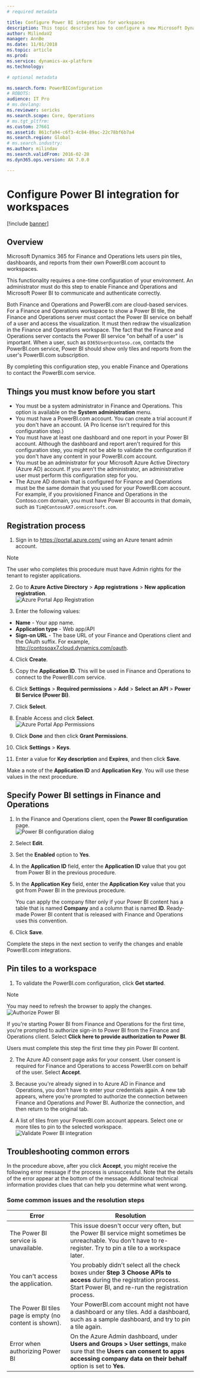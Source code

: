 ```yaml
---
# required metadata

title: Configure Power BI integration for workspaces
description: This topic describes how to configure a new Microsoft Dynamics 365 for Finance and Operations environment to support integration with PowerBI.com. This configuration enables workspaces to show the Power BI control and lets users pin visualizations to a workspace.
author: MilindaV2
manager: AnnBe
ms.date: 11/01/2018
ms.topic: article
ms.prod: 
ms.service: dynamics-ax-platform
ms.technology: 

# optional metadata

ms.search.form: PowerBIConfiguration
# ROBOTS: 
audience: IT Pro
# ms.devlang: 
ms.reviewer: sericks
ms.search.scope: Core, Operations
# ms.tgt_pltfrm: 
ms.custom: 27661
ms.assetid: 861cfa94-c6f3-4c84-89ac-22c78bf6b7a4
ms.search.region: Global
# ms.search.industry: 
ms.author: milindav
ms.search.validFrom: 2016-02-28
ms.dyn365.ops.version: AX 7.0.0

---
```


# Configure Power BI integration for workspaces

[!include [banner](../includes/banner.md)]

## Overview

Microsoft Dynamics 365 for Finance and Operations lets users pin tiles, dashboards, and reports from their own PowerBI.com account to workspaces.

This functionality requires a one-time configuration of your environment. An administrator must do this step to enable Finance and Operations and Microsoft Power BI to communicate and authenticate correctly.

Both Finance and Operations and PowerBI.com are cloud-based services. For a Finance and Operations workspace to show a Power BI tile, the Finance and Operations server must contact the Power BI service on behalf of a user and access the visualization. It must then redraw the visualization in the Finance and Operations workspace. The fact that the Finance and Operations server contacts the Power BI service "on behalf of a user" is important. When a user, such as `D365User@contoso.com`, contacts the PowerBI.com service, Power BI should show only tiles and reports from the user's PowerBI.com subscription.

By completing this configuration step, you enable Finance and Operations to contact the PowerBI.com service.

## Things you must know before you start 

- You must be a system administrator in Finance and Operations. This option is available on the **System administration** menu.
- You must have a PowerBI.com account. You can create a trial account if you don't have an account. (A Pro license isn't required for this configuration step.)
- You must have at least one dashboard and one report in your Power BI account. Although the dashboard and report aren't required for this configuration step, you might not be able to validate the configuration if you don't have any content in your PowerBI.com account.
- You must be an administrator for your Microsoft Azure Active Directory (Azure AD) account. If you aren't the administrator, an administrative user must perform this configuration step for you.
- The Azure AD domain that is configured for Finance and Operations must be the same domain that you used for your PowerBI.com account. For example, if you provisioned Finance and Operations in the Contoso.com domain, you must have Power BI accounts in that domain, such as `Tim@ContosoAX7.onmicrosoft.com`.

## Registration process 

1. Sign in to https://portal.azure.com/ using an Azure tenant admin account.<br>
> [!NOTE]
> The user who completes this procedure must have Admin rights for the tenant to register applications.

2. Go to **Azure Active Directory** > **App registrations** > **New application registration**.<br>
    ![Azure Portal App Registration](media/Azure-Portal-AppRegistration.png)

3. Enter the following values:

- **Name** - Your app name.
- **Application type** - Web app/API
- **Sign-on URL** - The base URL of your Finance and Operations client and the OAuth suffix. For example, http://contosoax7.cloud.dynamics.com/oauth.
			 
4. Click **Create**.
5. Copy the **Application ID**. This will be used in Finance and Operations to connect to the PowerBI.com service.
6. Click **Settings** > **Required permissions** > **Add** > **Select an API** > **Power BI Service (Power BI)**.
7. Click **Select**.
8. Enable Access and click **Select**.<br>
    ![Azure Portal App Permissions](media/Azure-Portal-AppPermissions.png)

9. Click **Done** and then click **Grant Permissions**.
10. Click **Settings** > **Keys**.
11. Enter a value for **Key description** and **Expires**, and then click **Save**.

Make a note of the **Application ID** and **Application Key**. You will use these values in the next procedure.

## Specify Power BI settings in Finance and Operations

1. In the Finance and Operations client, open the **Power BI configuration** page.<br>
    ![Power BI configuration dialog](./media/D365-PBI-Configuration.png)

2. Select **Edit**.
3. Set the **Enabled** option to **Yes**.
4. In the **Application ID** field, enter the **Application ID** value that you got from Power BI in the previous procedure.
5. In the **Application Key** field, enter the **Application Key** value that you got from Power BI in the previous procedure.

    You can apply the company filter only if your Power BI content has a table that is named **Company** and a column that is named **ID**. Ready-made Power BI content that is released with Finance and Operations uses this convention.

6. Click **Save**.

Complete the steps in the next section to verify the changes and enable PowerBI.com integrations.

## Pin tiles to a workspace

1. To validate the PowerBI.com configuration, click **Get started**.<br>
> [!NOTE]
> You may need to refresh the browser to apply the changes. <br>
> ![Authorize Power BI](./media/D365-PBI-GetStarted.png)

If you're starting Power BI from Finance and Operations for the first time, you're prompted to authorize sign-in to Power BI from the Finance and Operations client. Select **Click here to provide authorization to Power BI**.

Users must complete this step the first time they pin Power BI content.

2. The Azure AD consent page asks for your consent. User consent is required for Finance and Operations to access PowerBI.com on behalf of the user. Select **Accept**.

3. Because you're already signed in to Azure AD in Finance and Operations, you don't have to enter your credentials again. A new tab appears, where you're prompted to authorize the connection between Finance and Operations and Power BI. Authorize the connection, and then return to the original tab.

4. A list of tiles from your PowerBI.com account appears. Select one or more tiles to pin to the selected workspace.
    ![Validate Power BI integration](./media/D365-PBI-Validation.png)

## Troubleshooting common errors

In the procedure above, after you click **Accept**, you might receive the following error message if the process is unsuccessful. Note that the details of the error appear at the bottom of the message. Additional technical information provides clues that can help you determine what went wrong.

### Some common issues and the resolution steps

| Error                                                       | Resolution |
|-------------------------------------------------------------|------------|
| The Power BI service is unavailable.                        | This issue doesn't occur very often, but the Power BI service might sometimes be unreachable. You don't have to re-register. Try to pin a tile to a workspace later. |
| You can't access the application.                           | You probably didn't select all the check boxes under **Step 3 Choose APIs to access** during the registration process. Start Power BI, and re-run the registration process. |
| The Power BI tiles page is empty (no content is shown).     | Your PowerBI.com account might not have a dashboard or any tiles. Add a dashboard, such as a sample dashboard, and try to pin a tile again. |
| Error when authorizing Power BI                             | On the Azure Admin dashboard, under **Users and Groups \> User settings**, make sure that the **Users can consent to apps accessing company data on their behalf** option is set to **Yes**. |

